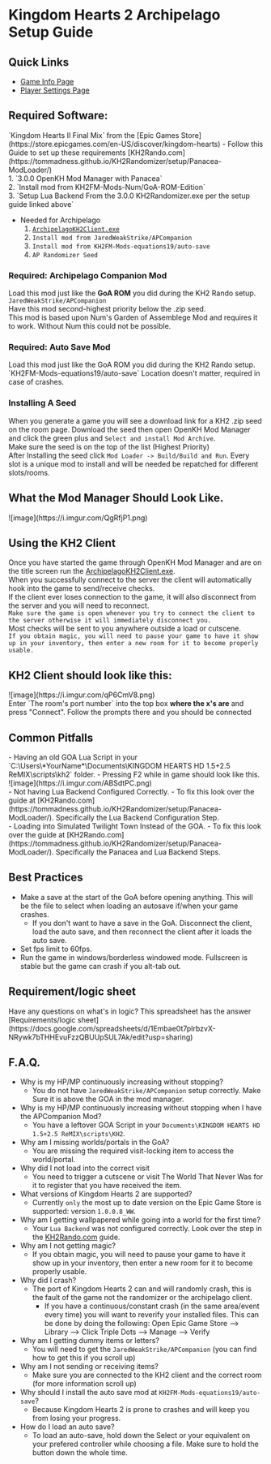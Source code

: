 # Kingdom Hearts 2 Archipelago Setup Guide
<h2 style="text-transform:none";>Quick Links</h2>

- [Game Info Page](../../../../games/Kingdom%20Hearts%202/info/en)
- [Player Settings Page](../../../../games/Kingdom%20Hearts%202/player-settings)

<h2 style="text-transform:none";>Required Software:</h2>
 `Kingdom Hearts II Final Mix` from the [Epic Games Store](https://store.epicgames.com/en-US/discover/kingdom-hearts)
- Follow this Guide to set up these requirements [KH2Rando.com](https://tommadness.github.io/KH2Randomizer/setup/Panacea-ModLoader/)<br>
    1. `3.0.0 OpenKH Mod Manager with Panacea`<br>
    2. `Install mod from KH2FM-Mods-Num/GoA-ROM-Edition`<br>
    3. `Setup Lua Backend From the 3.0.0 KH2Randomizer.exe per the setup guide linked above`<br>

- Needed for Archipelago 
    1. [`ArchipelagoKH2Client.exe`](https://github.com/ArchipelagoMW/Archipelago/releases)<br>
    2. `Install mod from JaredWeakStrike/APCompanion`<br>
    3. `Install mod from KH2FM-Mods-equations19/auto-save`<br>
    4. `AP Randomizer Seed`
<h3 style="text-transform:none";>Required: Archipelago Companion Mod</h3>

Load this mod just like the <b>GoA ROM</b> you did during the KH2 Rando setup. `JaredWeakStrike/APCompanion`<br> 
Have this mod second-highest priority below the .zip seed.<br>
This mod is based upon Num's Garden of Assemblege Mod and requires it to work. Without Num this could not be possible. 

<h3 style="text-transform:none";>Required: Auto Save Mod</h3>
Load this mod just like the GoA ROM you did during the KH2 Rando setup. `KH2FM-Mods-equations19/auto-save` Location doesn't matter, required in case of crashes.

<h3 style="text-transform:none";>Installing A Seed</h3>

When you generate a game you will see a download link for a KH2 .zip seed on the room page. Download the seed then open OpenKH Mod Manager and click the green plus and `Select and install Mod Archive`.<br>
Make sure the seed is on the top of the list (Highest Priority)<br>
After Installing the seed click `Mod Loader -> Build/Build and Run`. Every slot is a unique mod to install and will be needed be repatched for different slots/rooms.

<h2 style="text-transform:none";>What the Mod Manager Should Look Like.</h2>
![image](https://i.imgur.com/QgRfjP1.png)

<h2 style="text-transform:none";>Using the KH2 Client</h2>

Once you have started the game through OpenKH Mod Manager and are on the title screen run the [ArchipelagoKH2Client.exe](https://github.com/ArchipelagoMW/Archipelago/releases). <br>
When you successfully connect to the server the client will automatically hook into the game to send/receive checks. <br>
If the client ever loses connection to the game, it will also disconnect from the server and you will need to reconnect.<br> 
`Make sure the game is open whenever you try to connect the client to the server otherwise it will immediately disconnect you.`<br>
Most checks will be sent to you anywhere outside a load or cutscene.<br>
`If you obtain magic, you will need to pause your game to have it show up in your inventory, then enter a new room for it to become properly usable.`
<br>
<h2 style="text-transform:none";>KH2 Client should look like this: </h2>
![image](https://i.imgur.com/qP6CmV8.png)
<br>
Enter `The room's port number` into the top box <b> where the x's are</b> and press "Connect". Follow the prompts there and you should be connected


<h2 style="text-transform:none";>Common Pitfalls</h2>
- Having an old GOA Lua Script in your `C:\Users\*YourName*\Documents\KINGDOM HEARTS HD 1.5+2.5 ReMIX\scripts\kh2` folder.
  - Pressing F2 while in game should look like this. ![image](https://i.imgur.com/ABSdtPC.png)
<br>
- Not having Lua Backend Configured Correctly.
  - To fix this look over the guide at [KH2Rando.com](https://tommadness.github.io/KH2Randomizer/setup/Panacea-ModLoader/). Specifically the Lua Backend Configuration Step.
<br>
- Loading into Simulated Twilight Town Instead of the GOA.
  - To fix this look over the guide at [KH2Rando.com](https://tommadness.github.io/KH2Randomizer/setup/Panacea-ModLoader/). Specifically the Panacea and Lua Backend Steps.


<h2 style="text-transform:none";>Best Practices</h2>

- Make a save at the start of the GoA before opening anything. This will be the file to select when loading an autosave if/when your game crashes.
    - If you don't want to have a save in the GoA. Disconnect the client, load the auto save, and then reconnect the client after it loads the auto save.
- Set fps limit to 60fps.
- Run the game in windows/borderless windowed mode. Fullscreen is stable but the game can crash if you alt-tab out.

<h2 style="text-transform:none";>Requirement/logic sheet</h2>
Have any questions on what's in logic? This spreadsheet has the answer [Requirements/logic sheet](https://docs.google.com/spreadsheets/d/1Embae0t7pIrbzvX-NRywk7bTHHEvuFzzQBUUpSUL7Ak/edit?usp=sharing)
<h2 style="text-transform:none";>F.A.Q.</h2>

- Why is my HP/MP continuously increasing without stopping?
    - You do not have `JaredWeakStrike/APCompanion` setup correctly. Make Sure it is above the GOA in the mod manager.
- Why is my HP/MP continuously increasing without stopping when I have the APCompanion Mod?
    - You have a leftover GOA Script in your `Documents\KINGDOM HEARTS HD 1.5+2.5 ReMIX\scripts\KH2`.
- Why am I missing worlds/portals in the GoA?
    - You are missing the required visit-locking item to access the world/portal.
- Why did I not load into the correct visit
    - You need to trigger a cutscene or visit The World That Never Was for it to register that you have received the item.
- What versions of Kingdom Hearts 2 are supported?
    - Currently `only` the most up to date version on the Epic Game Store is supported: version `1.0.0.8_WW`.
- Why am I getting wallpapered while going into a world for the first time?
  - Your `Lua Backend` was not configured correctly. Look over the step in the [KH2Rando.com](https://tommadness.github.io/KH2Randomizer/setup/Panacea-ModLoader/) guide.
- Why am I not getting magic?
    - If you obtain magic, you will need to pause your game to have it show up in your inventory, then enter a new room for it to become properly usable.
- Why did I crash?
    - The port of Kingdom Hearts 2 can and will randomly crash, this is the fault of the game not the randomizer or the archipelago client.
      - If you have a continuous/constant crash (in the same area/event every time) you will want to reverify your installed files. This can be done by doing the following: Open Epic Game Store --> Library --> Click Triple Dots --> Manage --> Verify
- Why am I getting dummy items or letters?
    - You will need to get the `JaredWeakStrike/APCompanion` (you can find how to get this if you scroll up)
- Why am I not sending or receiving items?
    - Make sure you are connected to the KH2 client and the correct room (for more information scroll up)
- Why should I install the auto save mod at `KH2FM-Mods-equations19/auto-save`?
    - Because Kingdom Hearts 2 is prone to crashes and will keep you from losing your progress.
- How do I load an auto save?
    - To load an auto-save, hold down the Select or your equivalent on your prefered controller while choosing a file. Make sure to hold the button down the whole time.



